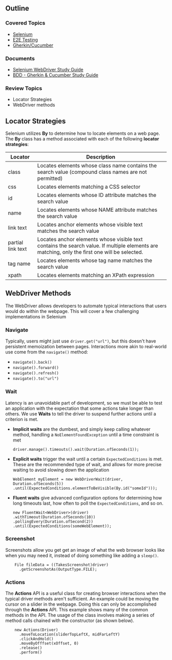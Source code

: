 ## Outline
### Covered Topics
- [Selenium](https://github.com/EricTrainingRev/241209-JWA/blob/fe8940dad3b6c366269a915444d6426bd8b75a59/Study%20Guides/Selenium%20WebDriver%20Study%20Guide.md#selenium-webdriver-study-guide)
- [E2E Testing](https://github.com/EricTrainingRev/241209-JWA/blob/fe8940dad3b6c366269a915444d6426bd8b75a59/Study%20Guides/BDD%20-%20Gherkin%20%26%20Cucumber%20Study%20Guide.md#end-to-end-testing)
- [Gherkin/Cucumber](https://github.com/EricTrainingRev/241209-JWA/blob/fe8940dad3b6c366269a915444d6426bd8b75a59/Study%20Guides/BDD%20-%20Gherkin%20%26%20Cucumber%20Study%20Guide.md#cucumber)
### Documents
- [Selenium WebDriver Study Guide](https://github.com/EricTrainingRev/241209-JWA/blob/fe8940dad3b6c366269a915444d6426bd8b75a59/Study%20Guides/Test%20Team%20Organization%20Study%20Guide.md)
- [BDD - Gherkin & Cucumber Study Guide](https://github.com/EricTrainingRev/241209-JWA/blob/6df1b82cfd521d7b951d1ec4894605f69e229e57/Study%20Guides/BDD%20-%20Gherkin%20%26%20Cucumber%20Study%20Guide.md)
### Review Topics
- Locator Strategies
- WebDriver methods
## Locator Strategies
Selenium utilizes **By** to determine how to locate elements on a web page. The **By** class has a method associated with each of the following **locator strategies**:

| Locator           | Description                                                                                                                                   |
| ----------------- | --------------------------------------------------------------------------------------------------------------------------------------------- |
| class             | Locates elements whose class name contains the search value (compound class names are not permitted)                                          |
| css               | Locates elements matching a CSS selector                                                                                                      |
| id                | Locates elements whose ID attribute matches the search value                                                                                  |
| name              | Locates elements whose NAME attribute matches the search value                                                                                |
| link text         | Locates anchor elements whose visible text matches the search value                                                                           |
| partial link text | Locates anchor elements whose visible text contains the search value. If multiple elements are matching, only the first one will be selected. |
| tag name          | Locates elements whose tag name matches the search value                                                                                      |
| xpath             | Locates elements matching an XPath expression                                                                                                 |
## WebDriver Methods
The WebDriver allows developers to automate typical interactions that users would do within the webpage. This will cover a few challenging implementations in Selenium
### Navigate
Typically, users might just use `driver.get("url")`, but this doesn't have persistent memoization between pages. Interactions more akin to real-world use come from the `navigate()` method:
- `navigate().back()` 
- `navigate().forward()`
- `navigate().refresh()`
- `navigate().to("url")`
### Wait
Latency is an unavoidable part of development, so we must be able to test an application with the expectation that some actions take longer than others. We use **Waits** to tell the driver to suspend further actions until a criterion is met.
- **Implicit waits** are the dumbest, and simply keep calling whatever method, handling a `NoElementFoundException` until a time constraint is met
	```
	driver.manage().timeouts().wait(Duration.ofSeconds(1));
	```

- **Explicit waits** trigger the wait until a certain `ExpectedConditions` is met. These are the recommended type of wait, and allows for more precise waiting to avoid slowing down the application
	```
	WebElement myElement = new WebDriverWait(driver, Duration.ofSeconds(5))
	.until(ExpectedConditions.elementToBeVisible(By.id("someId")));
	```
- **Fluent waits** give advanced configuration options for determining how long timeouts last, how often to poll the `ExpectedConditions`, and so on.
	```
	new FluentWait<WebDriver>(driver)
    .withTimeout(Duration.ofSeconds(10))
    .pollingEvery(Duration.ofSecond(2))
	.until(ExpectedConditions(someWebElement));
	```
### Screenshot
Screenshots allow you get get an image of what the web browser looks like when you may need it, instead of doing something like adding a `sleep()`. 
```
	File fileData = ((TakesScreenshot)driver)
	  .getScreenshotAs(OutputType.FILE);
```
### Actions
The **Actions** API is a useful class for creating browser interactions when the typical driver methods aren't sufficient. An example could be moving the cursor on a slider in the webpage. Doing this can only be accomplished through the **Actions** API.
This example shows many of the common methods in the API. The usage of the class involves making a series of method calls chained with the constructor (as shown below).
```
	new Actions(Driver)
	  .moveToLocation(sliderTopLeftX, midFarLeftY)
	  .clickAndHold()
	  .moveByOfffset(xOffset, 0)
	  .release()
	  .perform()
```
